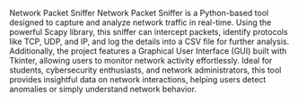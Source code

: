 Network Packet Sniffer
Network Packet Sniffer is a Python-based tool designed to capture and analyze network traffic in real-time. Using the powerful Scapy library, this sniffer can intercept packets, identify protocols like TCP, UDP, and IP, and log the details into a CSV file for further analysis. Additionally, the project features a Graphical User Interface (GUI) built with Tkinter, allowing users to monitor network activity effortlessly. Ideal for students, cybersecurity enthusiasts, and network administrators, this tool provides insightful data on network interactions, helping users detect anomalies or simply understand network behavior.
